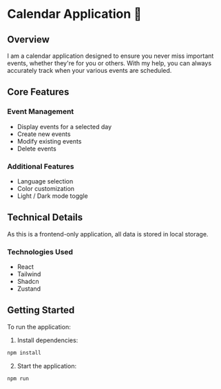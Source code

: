 # Calendar Application 📅

## Overview
I am a calendar application designed to ensure you never miss important events, whether they're for you or others. With my help, you can always accurately track when your various events are scheduled.

## Core Features
### Event Management
* Display events for a selected day
* Create new events
* Modify existing events
* Delete events

### Additional Features
* Language selection
* Color customization
* Light / Dark mode toggle

## Technical Details
As this is a frontend-only application, all data is stored in local storage.

### Technologies Used
* React
* Tailwind
* Shadcn
* Zustand

## Getting Started
To run the application:
1. Install dependencies:
```bash
npm install
```

2. Start the application:
```bash
npm run
```